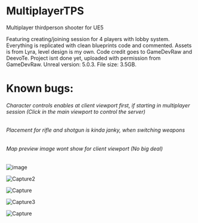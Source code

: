 # MultiplayerTPS
 Multiplayer thirdperson shooter for UE5

Featuring creating/joining session for 4 players with lobby system. Everything is replicated with clean blueprints code and commented. Assets is from Lyra, level design is my own. Code credit goes to GameDevRaw and DeevoTe. Project isnt done yet, uploaded with permission from GameDevRaw. Unreal version: 5.0.3. File size: 3.5GB.

# Known bugs:

###### Character controls enables at client viewport first, if starting in multiplayer session (Click in the main viewport to control the server)
###### Placement for rifle and shotgun is kinda janky, when switching weapons
###### Map preview image wont show for client viewport (No big deal)


![image](https://user-images.githubusercontent.com/2607194/208744490-04ece661-c300-4d13-9572-55562de8601b.png)

![Capture2](https://user-images.githubusercontent.com/2607194/207461090-9e434687-51ca-495e-9056-9f31542c0769.JPG)

![Capture](https://user-images.githubusercontent.com/2607194/208741801-6b13573b-a269-4b5a-9475-fd3a4feffe6e.JPG)

![Capture3](https://user-images.githubusercontent.com/2607194/207461098-28de4cf3-f678-4eec-9201-8d36893f5155.JPG)

![Capture](https://user-images.githubusercontent.com/2607194/207988598-04b292b8-135d-4a9d-87c2-9d556608371f.JPG)


